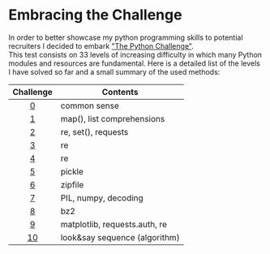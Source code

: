 # Embracing the Challenge
In order to better showcase my python programming skills to potential recruiters I decided to embark ["The Python Challenge"](http://www.pythonchallenge.com/).<br/>
This test consists on 33 levels of increasing difficulty in which  many Python modules and resources are fundamental.
Here is a detailed list of the levels I have solved so far and a small summary of the used methods:

Challenge | Contents  
:---: | -------------
[0](00)  | common sense
[1](01) | map(), list comprehensions
[2](02) | re, set(), requests
[3](03) | re
[4](04) | re
[5](05) | pickle
[6](06) | zipfile
[7](07) | PIL, numpy, decoding
[8](08) | bz2
[9](09) | matplotlib, requests.auth, re
[10](10) | look&say sequence (algorithm)
